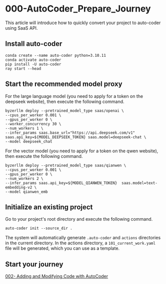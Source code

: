 # 000-AutoCoder_Prepare_Journey

This article will introduce how to quickly convert your project to auto-coder using SaaS API.

## Install auto-coder

```shell
conda create --name auto-coder python=3.10.11
conda activate auto-coder
pip install -U auto-coder
ray start --head
```

## Start the recommended model proxy

For the large language model (you need to apply for a token on the deepseek website), then execute the following command.

```shell
byzerllm deploy --pretrained_model_type saas/openai \
--cpus_per_worker 0.001 \
--gpus_per_worker 0 \
--worker_concurrency 30 \
--num_workers 1 \
--infer_params saas.base_url="https://api.deepseek.com/v1" saas.api_key=${MODEL_DEEPSEEK_TOKEN} saas.model=deepseek-chat \
--model deepseek_chat
```

For the vector model (you need to apply for a token on the qwen website), then execute the following command.

```shell
byzerllm deploy --pretrained_model_type saas/qianwen \
--cpus_per_worker 0.001 \
--gpus_per_worker 0 \
--num_workers 2 \
--infer_params saas.api_key=${MODEL_QIANWEN_TOKEN}  saas.model=text-embedding-v2 \
--model qianwen_emb
```

## Initialize an existing project

Go to your project's root directory and execute the following command.

```shell
auto-coder init --source_dir .
```
The system will automatically generate `.auto-coder` and `actions` directories in the current directory.
In the actions directory, a `101_current_work.yaml` file will be generated, which you can use as a template.

## Start your journey

[002- Adding and Modifying Code with AutoCoder](./002-%20Adding%20and%20Modifying%20Code%20with%20AutoCoder.md)